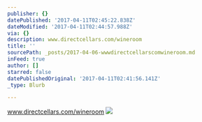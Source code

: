 ```yaml
---
publisher: {}
datePublished: '2017-04-11T02:45:22.838Z'
dateModified: '2017-04-11T02:44:57.988Z'
via: {}
description: www.directcellars.com/wineroom
title: ''
sourcePath: _posts/2017-04-06-wwwdirectcellarscomwineroom.md
inFeed: true
author: []
starred: false
datePublishedOriginal: '2017-04-11T02:41:56.141Z'
_type: Blurb

---
```

www.directcellars.com/wineroom
![](https://the-grid-user-content.s3-us-west-2.amazonaws.com/51b54bdc-1876-4f14-86c0-3ae1040be187.jpg)